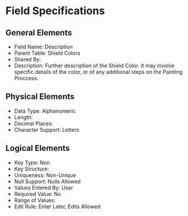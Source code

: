 # Field Specifications

## General Elements

- Field Name: Description
- Parent Table: Shield Colors
- Shared By: 
- Description: Further description of the Shield Color. It may involve specific details of the color, or of any additional steps on the Painting Proccess.

## Physical Elements

- Data Type: Alphanumeric
- Length: 
- Decimal Places: 
- Character Support: Letters

## Logical Elements

- Key Type: Non
- Key Structure:
- Uniqueness: Non-Unique
- Null Support: Nulls Allowed
- Values Entered By: User
- Required Value: No
- Range of Values: 
- Edit Rule: Enter Later, Edits Allowed
